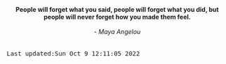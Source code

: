 
<div align="center"><b><span>People will forget what you said, people will forget what you did, but people will never forget how you made them feel.</span></b><br><br><i> - Maya Angelou</i></div>
<br><br><kbd>Last updated:Sun Oct  9 12:11:05 2022</kbd>